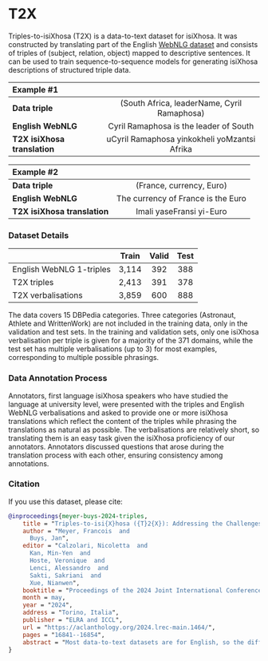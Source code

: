 # T2X

Triples-to-isiXhosa (T2X) is a data-to-text dataset for isiXhosa. It was constructed by translating part of the English [WebNLG dataset](https://synalp.gitlabpages.inria.fr/webnlg-challenge/challenge_2020/) and consists of triples of (subject, relation, object) mapped to descriptive sentences. It can be used to train sequence-to-sequence models for generating isiXhosa descriptions of structured triple data.

| Example #1              |  |
| :---------------- | :------: | 
| **Data triple**  | (South Africa, leaderName, Cyril Ramaphosa)       | 
| **English WebNLG** | Cyril Ramaphosa is the leader of South            |   
| **T2X isiXhosa translation** | uCyril Ramaphosa yinkokheli yoMzantsi Afrika    |  

| Example #2              |  |
| :---------------- | :------: | 
| **Data triple**  | (France, currency, Euro)       | 
| **English WebNLG** | The currency of France is the Euro            |   
| **T2X isiXhosa translation** | Imali yaseFransi yi-Euro    |  



### Dataset Details

| | Train              | Valid  | Test  |
| :---------------- | :------: | :------: | :------: | 
| English WebNLG 1-triples | 3,114 | 392 | 388 |
| T2X triples | 2,413 | 391 | 378 |
| T2X verbalisations | 3,859 | 600 | 888 |

The data covers 15 DBPedia categories. Three categories (Astronaut, Athlete and WrittenWork) are not included in the training data, only in the validation and test sets. In the training and validation sets, only one isiXhosa verbalisation per triple is given for a majority of the 371 domains, while the test set has multiple verbalisations (up to 3) for most examples, corresponding to multiple possible phrasings. 

### Data Annotation Process

Annotators, first language isiXhosa speakers who have studied the language at university level, were presented with the triples and English WebNLG verbalisations and asked to provide one or more isiXhosa translations which reflect the content of the triples while phrasing the translations as natural as possible. The verbalisations are relatively short, so translating them is an easy task given the isiXhosa proficiency of our annotators. Annotators discussed questions that arose during the translation process with each other, ensuring consistency among annotations.

### Citation

If you use this dataset, please cite:

```bibtex
@inproceedings{meyer-buys-2024-triples,
    title = "Triples-to-isi{X}hosa ({T}2{X}): Addressing the Challenges of Low-Resource Agglutinative Data-to-Text Generation",
    author = "Meyer, Francois  and
      Buys, Jan",
    editor = "Calzolari, Nicoletta  and
      Kan, Min-Yen  and
      Hoste, Veronique  and
      Lenci, Alessandro  and
      Sakti, Sakriani  and
      Xue, Nianwen",
    booktitle = "Proceedings of the 2024 Joint International Conference on Computational Linguistics, Language Resources and Evaluation (LREC-COLING 2024)",
    month = may,
    year = "2024",
    address = "Torino, Italia",
    publisher = "ELRA and ICCL",
    url = "https://aclanthology.org/2024.lrec-main.1464/",
    pages = "16841--16854",
    abstract = "Most data-to-text datasets are for English, so the difficulties of modelling data-to-text for low-resource languages are largely unexplored. In this paper we tackle data-to-text for isiXhosa, which is low-resource and agglutinative. We introduce Triples-to-isiXhosa (T2X), a new dataset based on a subset of WebNLG, which presents a new linguistic context that shifts modelling demands to subword-driven techniques. We also develop an evaluation framework for T2X that measures how accurately generated text describes the data. This enables future users of T2X to go beyond surface-level metrics in evaluation. On the modelling side we explore two classes of methods - dedicated data-to-text models trained from scratch and pretrained language models (PLMs). We propose a new dedicated architecture aimed at agglutinative data-to-text, the Subword Segmental Pointer Generator (SSPG). It jointly learns to segment words and copy entities, and outperforms existing dedicated models for 2 agglutinative languages (isiXhosa and Finnish). We investigate pretrained solutions for T2X, which reveals that standard PLMs come up short. Fine-tuning machine translation models emerges as the best method overall. These findings underscore the distinct challenge presented by T2X: neither well-established data-to-text architectures nor customary pretrained methodologies prove optimal. We conclude with a qualitative analysis of generation errors and an ablation study."
}
